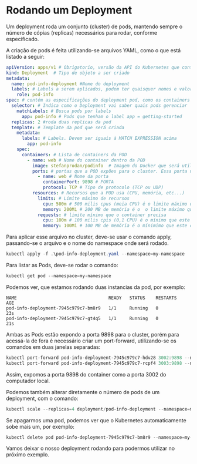 Rodando um Deployment
=====================

Um deployment roda um conjunto (cluster) de pods, mantendo sempre o número de cópias (replicas) necessários para rodar, conforme especificado.

A criação de pods é feita utilizando-se arquivos YAML, como o que está listado a seguir:

```YAML
apiVersion: apps/v1 # Obrigatorio, versão da API do Kubernetes que contém esse recursos
kind: Deployment  # Tipo de objeto a ser criado
metadata:
  name: pod-info-deployment #Nome do deployment
  labels: # Labels a serem aplicados, podem ter quaisquer nomes e valores
    role: pod-info
spec: # contém as especificações do deployment pod, como os containers que irão rodar, quantidade de pods, etc..
  selector: # Indica como o Deployment vai saber quais pods gerenciar
    matchLabels: # Busca pods por labels
      app: pod-info # Pods que tenham o label app = getting-started
  replicas: 2 #roda duas replicas da pod
  template: # Template da pod que será criada 
    metadata: 
      labels: # Labels. Devem ser iguais à MATCH EXPRESSION acima
        app: pod-info
    spec:
      containers: # Lista de containers da POD 
        - name: web # Nome do container dentro da POD
          image: stefanprodan/podinfo  # Imagem do Docker que será utilizado
          ports: # portas que a POD expões para o cluster. Essa porta não é acessível fora do cluster
            - name: web # Nome da porta
              containerPort: 9898 # PORTA
              protocol: TCP # Tipo de protocolo (TCP ou UDP)
          resources: # Recursos que a POD usa (CPU, memória, etc...)
            limits: # Limite máximo de recursos
              cpu: 500m # 500 milis cpus (meia CPU) é o limite máximo que este container pode usar
              memory: 200Mi # 200 MB de memória é o  o limite máximo que este container pode usar
            requests: # limite mínimo que o container precisa
              cpu: 100m # 100 milis cpis (0,1 CPU) é o mínimo que este container precisa ter reservado
              memory: 100Mi # 100 MB de memória é o mínimimo que este container precisa ter reservado
```

Para aplicar esse arquivo no cluster, deve-se usar o comando apply, passando-se o arquivo e o nome do namespace onde será rodado.

```Powershell
kubectl apply -f .\pod-info-deployment.yaml --namespace=my-namespace
```

Para listar as Pods, deve-se rodar o comando:

```Powershell
kubectl get pod --namespace=my-namespace
```

Podemos ver, que estamos rodando duas instancias da pod, por exemplo:

```
NAME                                   READY   STATUS    RESTARTS   AGE
pod-info-deployment-7945c979c7-bm8r9   1/1     Running   0          23s
pod-info-deployment-7945c979c7-gt4q5   1/1     Running   0          21s
```

Ambas as Pods estão expondo a porta 9898 para o cluster, porém para acessá-la de fora é necessário criar um port-forward, utilizando-se os comandos em duas janelas separadas:

```Powershell
kubectl port-forward pod-info-deployment-7945c979c7-hdv28 3002:9898 --namespace=my-namespace
kubectl port-forward pod-info-deployment-7945c979c7-rcpf4 3003:9898 --namespace=my-namespace
```

Assim, expomos a porta 9898 do container como a porta 3002 do computador local.

Podemos também alterar diretamente o número de pods de um deployment, com o comando:

```Powershell
kubectl scale --replicas=4 deployment/pod-info-deployment --namespace=my-namespace
```

Se apagarmos uma pod, podemos ver que o Kubernetes automaticamente sobe mais um, por exemplo:

```Powershell
kubectl delete pod pod-info-deployment-7945c979c7-bm8r9 --namespace=my-namespace
```

Vamos deixar o nosso deployment rodando para podermos utilizar no próximo exemplo.